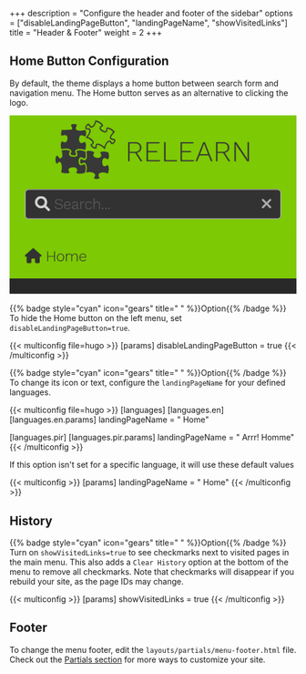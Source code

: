 +++
description = "Configure the header and footer of the sidebar"
options = ["disableLandingPageButton", "landingPageName", "showVisitedLinks"]
title = "Header & Footer"
weight = 2
+++

## Home Button Configuration

By default, the theme displays a home button between search form and navigation menu. The Home button serves as an alternative to clicking the logo.

![Default Home Button](home_button_defaults.png?width=18.75rem)

{{% badge style="cyan" icon="gears" title=" " %}}Option{{% /badge %}} To hide the Home button on the left menu, set `disableLandingPageButton=true`.

{{< multiconfig file=hugo >}}
[params]
  disableLandingPageButton = true
{{< /multiconfig >}}

{{% badge style="cyan" icon="gears" title=" " %}}Option{{% /badge %}} To change its icon or text, configure the `landingPageName` for your defined languages.

{{< multiconfig file=hugo >}}
[languages]
  [languages.en]
    [languages.en.params]
      landingPageName = "<i class='fa-fw fas fa-home'></i> Home"

  [languages.pir]
    [languages.pir.params]
      landingPageName = "<i class='fa-fw fas fa-home'></i> Arrr! Homme"
{{< /multiconfig >}}

If this option isn't set for a specific language, it will use these default values

{{< multiconfig >}}
[params]
  landingPageName = "<i class='fa-fw fas fa-home'></i> Home"
{{< /multiconfig >}}

## History

{{% badge style="cyan" icon="gears" title=" " %}}Option{{% /badge %}} Turn on `showVisitedLinks=true` to see checkmarks next to visited pages in the main menu. This also adds a `Clear History` option at the bottom of the menu to remove all checkmarks. Note that checkmarks will disappear if you rebuild your site, as the page IDs may change.

{{< multiconfig >}}
[params]
  showVisitedLinks = true
{{< /multiconfig >}}

## Footer

To change the menu footer, edit the `layouts/partials/menu-footer.html` file. Check out the [Partials section](configuration/modifications/partials) for more ways to customize your site.
